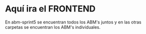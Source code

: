 # Aquí ira el FRONTEND

En abm-sprint5 se encuentran todos los ABM's juntos y en las otras carpetas se encuentran los ABM's individuales.
